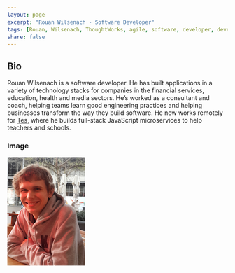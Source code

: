 ```yaml
---
layout: page
excerpt: "Rouan Wilsenach - Software Developer"
tags: [Rouan, Wilsenach, ThoughtWorks, agile, software, developer, development, continuous, delivery]
share: false
---
```


<h2>Bio</h2>

Rouan Wilsenach is a software developer. He has built applications in a variety of technology stacks for companies in the financial services, education, health and media sectors. He’s worked as a consultant and coach, helping teams learn good engineering practices and helping businesses transform the way they build software. He now works remotely for [Tes](http://engineering.tes.com/), where he builds full-stack JavaScript microservices to help teachers and schools.

### Image

<img src="/images/rouan.png"/>
